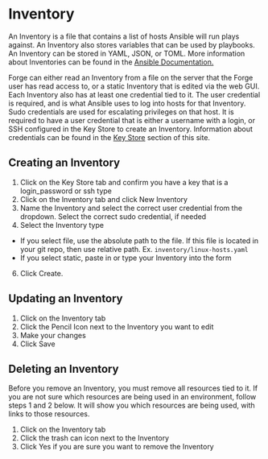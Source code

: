 # Inventory

An Inventory is a file that contains a list of hosts Ansible will run plays against.
An Inventory also stores variables that can be used by playbooks. An Inventory can be stored in YAML, JSON, or TOML.
More information about Inventories can be found in the [Ansible Documentation.](https://docs.ansible.com/ansible/latest/inventory_guide/intro_inventory.html)

Forge can either read an Inventory from a file on the server that the Forge user has read access to, or a static Inventory that is edited via the web GUI.
Each Inventory also has at least one credential tied to it.
The user credential is required, and is what Ansible uses to log into hosts for that Inventory. Sudo credentials are used for escalating privileges on that host.
It is required to have a user credential that is either a username with a login, or SSH configured in the Key Store to create an Inventory.
Information about credentials can be found in the [Key Store](key-store.md) section of this site.

## Creating an Inventory 
1. Click on the Key Store tab and confirm you have a key that is a login_password or ssh type
2. Click on the Inventory tab and click New Inventory
4. Name the Inventory and select the correct user credential from the dropdown. Select the correct sudo credential, if needed
5. Select the Inventory type
  * If you select file, use the absolute path to the file. If this file is located in your git repo, then use relative path. Ex. `inventory/linux-hosts.yaml`
  * If you select static, paste in or type your Inventory into the form
6. Click Create.

## Updating an Inventory
1. Click on the Inventory tab
2. Click the Pencil Icon next to the Inventory you want to edit
3. Make your changes
4. Click Save

## Deleting an Inventory
Before you remove an Inventory, you must remove all resources tied to it.
If you are not sure which resources are being used in an environment, follow steps 1 and 2 below. It will show you which resources are being used, with links to those resources.

1. Click on the Inventory tab
2. Click the trash can icon next to the Inventory
3. Click Yes if you are sure you want to remove the Inventory
